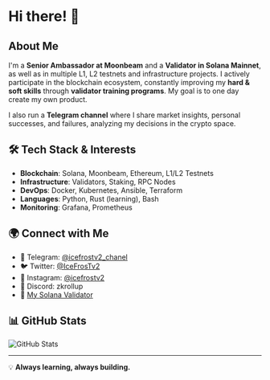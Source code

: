 # Hi there! 👋

## About Me
I'm a **Senior Ambassador at Moonbeam** and a **Validator in Solana Mainnet**, as well as in multiple L1, L2 testnets and infrastructure projects. I actively participate in the blockchain ecosystem, constantly improving my **hard & soft skills** through **validator training programs**. My goal is to one day create my own product.

I also run a **Telegram channel** where I share market insights, personal successes, and failures, analyzing my decisions in the crypto space.

## 🛠 Tech Stack & Interests
- **Blockchain**: Solana, Moonbeam, Ethereum, L1/L2 Testnets
- **Infrastructure**: Validators, Staking, RPC Nodes
- **DevOps**: Docker, Kubernetes, Ansible, Terraform
- **Languages**: Python, Rust (learning), Bash
- **Monitoring**: Grafana, Prometheus

## 🌍 Connect with Me
- 📢 Telegram: [@icefrostv2_chanel](https://t.me/icefrostv2_chanel)
- 🐦 Twitter: [@IceFrosTv2](https://x.com/IceFrosTv2)
- 📸 Instagram: [@icefrostv2](https://www.instagram.com/icefrostv2/)
- 💬 Discord: zkrollup
- 🔗 [My Solana Validator](https://stakewiz.com/validator/89DXJe6XTDASsmyXJoPyRetLq1csRj9N2Bwn67fNvYGt)

## 📊 GitHub Stats
![GitHub Stats](https://github-readme-stats.vercel.app/api?username=icefrostv2&show_icons=true&theme=radical)

---
💡 **Always learning, always building.**
